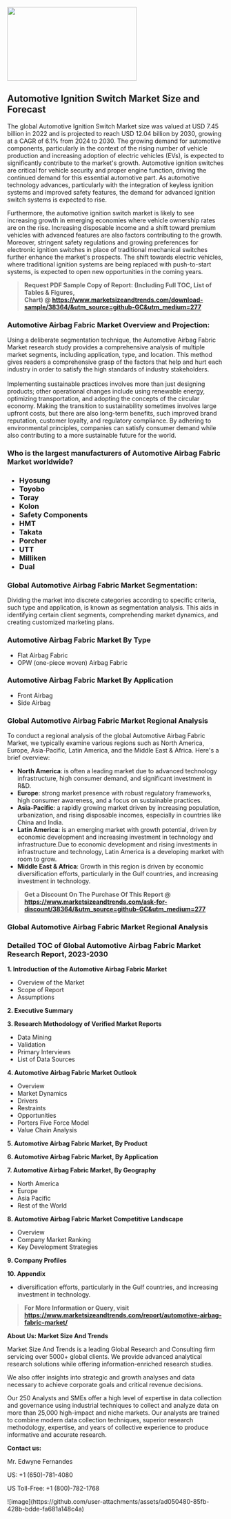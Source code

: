 <p><img class="alignnone size-medium wp-image-20088" src="https://ffe5etoiles.com/wp-content/uploads/2024/12/MST1-300x171.png" alt="" width="300" height="171" /></p><h2>Automotive Ignition Switch Market Size and Forecast</h2><p>The global Automotive Ignition Switch Market size was valued at USD 7.45 billion in 2022 and is projected to reach USD 12.04 billion by 2030, growing at a CAGR of 6.1% from 2024 to 2030. The growing demand for automotive components, particularly in the context of the rising number of vehicle production and increasing adoption of electric vehicles (EVs), is expected to significantly contribute to the market's growth. Automotive ignition switches are critical for vehicle security and proper engine function, driving the continued demand for this essential automotive part. As automotive technology advances, particularly with the integration of keyless ignition systems and improved safety features, the demand for advanced ignition switch systems is expected to rise.</p><p>Furthermore, the automotive ignition switch market is likely to see increasing growth in emerging economies where vehicle ownership rates are on the rise. Increasing disposable income and a shift toward premium vehicles with advanced features are also factors contributing to the growth. Moreover, stringent safety regulations and growing preferences for electronic ignition switches in place of traditional mechanical switches further enhance the market's prospects. The shift towards electric vehicles, where traditional ignition systems are being replaced with push-to-start systems, is expected to open new opportunities in the coming years.</p></p><blockquote id="" class=""><strong>Request PDF Sample Copy of Report: (Including Full TOC, List of Tables &amp; Figures, Chart)&nbsp;@&nbsp;<strong><a href="https://www.marketsizeandtrends.com/download-sample/38364/&utm_source=github-GC&utm_medium=277" target="_blank">https://www.marketsizeandtrends.com/download-sample/38364/&utm_source=github-GC&utm_medium=277</a></strong></strong></blockquote><h3 id="" class="">Automotive Airbag Fabric Market&nbsp;Overview and Projection:</h3><p id="" class="">Using a deliberate segmentation technique, the Automotive Airbag Fabric Market research study provides a comprehensive analysis of multiple market segments, including application, type, and location. This method gives readers a comprehensive grasp of the factors that help and hurt each industry in order to satisfy the high standards of industry stakeholders. <br /> <br />Implementing sustainable practices involves more than just designing products; other operational changes include using renewable energy, optimizing transportation, and adopting the concepts of the circular economy. Making the transition to sustainability sometimes involves large upfront costs, but there are also long-term benefits, such improved brand reputation, customer loyalty, and regulatory compliance. By adhering to environmental principles, companies can satisfy consumer demand while also contributing to a more sustainable future for the world.</p><h3 id="" class="">Who is the largest manufacturers of&nbsp;Automotive Airbag Fabric Market worldwide?</h3><h3 class=""><p><ul><li>Hyosung </li><li> Toyobo </li><li> Toray </li><li> Kolon </li><li> Safety Components </li><li> HMT </li><li> Takata </li><li> Porcher </li><li> UTT </li><li> Milliken </li><li> Dual</li></ul></p></h3><h3 id="" class="">Global&nbsp;Automotive Airbag Fabric Market Segmentation:</h3><p id="" class="">Dividing the market into discrete categories according to specific criteria, such type and application, is known as segmentation analysis. This aids in identifying certain client segments, comprehending market dynamics, and creating customized marketing plans.</p><h3 id="" class="">Automotive Airbag Fabric Market&nbsp;By Type</h3><p><p><ul><li>Flat Airbag Fabric </li><li> OPW (one-piece woven) Airbag Fabric</p></li></ul></p></p><h3 id="" class="">Automotive Airbag Fabric Market&nbsp;By Application</h3><p class=""><p><ul><li>Front Airbag </li><li> Side Airbag</li></ul></p></p><h3 id="" class="">Global Automotive Airbag Fabric Market Regional Analysis</h3><p id="" class="">To conduct a regional analysis of the global Automotive Airbag Fabric Market, we typically examine various regions such as North America, Europe, Asia-Pacific, Latin America, and the Middle East &amp; Africa. Here's a brief overview:</p><ul><li><strong>North America</strong>: is often a leading market due to advanced technology infrastructure, high consumer demand, and significant investment in R&amp;D.</li><li><strong>Europe</strong>: strong market presence with robust regulatory frameworks, high consumer awareness, and a focus on sustainable practices.</li><li><strong>Asia-Pacific</strong>: a rapidly growing market driven by increasing population, urbanization, and rising disposable incomes, especially in countries like China and India.</li><li><strong>Latin America</strong>: is an emerging market with growth potential, driven by economic development and increasing investment in technology and infrastructure.Due to economic development and rising investments in infrastructure and technology, Latin America is a developing market with room to grow.</li><li><strong>Middle East &amp; Africa</strong>: Growth in this region is driven by economic diversification efforts, particularly in the Gulf countries, and increasing investment in technology.</li></ul><blockquote id="" class=""><strong>Get a Discount On The Purchase Of This Report @ <strong><a href="https://www.marketsizeandtrends.com/ask-for-discount/38364/&utm_source=github-GC&utm_medium=277" target="_blank">https://www.marketsizeandtrends.com/ask-for-discount/38364/&utm_source=github-GC&utm_medium=277</a></strong></strong></blockquote><h3 id="" class="">Global Automotive Airbag Fabric Market Regional Analysis</h3><h3 id="" class="">Detailed TOC of Global Automotive Airbag Fabric Market Research Report, 2023-2030</h3><p id="" class=""><strong>1. Introduction of the Automotive Airbag Fabric Market</strong></p><ul><li>Overview of the Market</li><li>Scope of Report</li><li>Assumptions</li></ul><p id="" class=""><strong>2. Executive Summary</strong></p><p id="" class=""><strong>3. Research Methodology of Verified Market Reports</strong></p><ul><li>Data Mining</li><li>Validation</li><li>Primary Interviews</li><li>List of Data Sources</li></ul><p id="" class=""><strong>4. Automotive Airbag Fabric Market Outlook</strong></p><ul><li>Overview</li><li>Market Dynamics</li><li>Drivers</li><li>Restraints</li><li>Opportunities</li><li>Porters Five Force Model</li><li>Value Chain Analysis</li></ul><p id="" class=""><strong>5. Automotive Airbag Fabric Market, By Product</strong></p><p id="" class=""><strong>6. Automotive Airbag Fabric Market, By Application</strong></p><p id="" class=""><strong>7. Automotive Airbag Fabric Market, By Geography</strong></p><ul><li>North America</li><li>Europe</li><li>Asia Pacific</li><li>Rest of the World</li></ul><p id="" class=""><strong>8. Automotive Airbag Fabric Market Competitive Landscape</strong></p><ul><li>Overview</li><li>Company Market Ranking</li><li>Key Development Strategies</li></ul><p id="" class=""><strong>9. Company Profiles</strong></p><p id="" class=""><strong>10. Appendix</strong></p><ul><li>diversification efforts, particularly in the Gulf countries, and increasing investment in technology.</li></ul><blockquote id="" class=""><strong>For More Information or Query, visit <strong><strong><a href="https://www.marketsizeandtrends.com/report/automotive-airbag-fabric-market/" target="_blank">https://www.marketsizeandtrends.com/report/automotive-airbag-fabric-market/</a></strong></strong></strong></blockquote><p id="" class=""><strong>About Us: Market Size And Trends</strong></p><p id="" class="">Market Size And Trends is a leading Global Research and Consulting firm servicing over 5000+ global clients. We provide advanced analytical research solutions while offering information-enriched research studies.</p><p id="" class="">We also offer insights into strategic and growth analyses and data necessary to achieve corporate goals and critical revenue decisions.</p><p id="" class="">Our 250 Analysts and SMEs offer a high level of expertise in data collection and governance using industrial techniques to collect and analyze data on more than 25,000 high-impact and niche markets. Our analysts are trained to combine modern data collection techniques, superior research methodology, expertise, and years of collective experience to produce informative and accurate research.</p><p id="" class=""><strong>Contact us:</strong></p><p id="" class="">Mr. Edwyne Fernandes</p><p id="" class="">US: +1 (650)-781-4080</p><p id="" class="">US Toll-Free: +1 (800)-782-1768</p>
![image](https://github.com/user-attachments/assets/ad050480-85fb-428b-bdde-fa681a148c4a)
